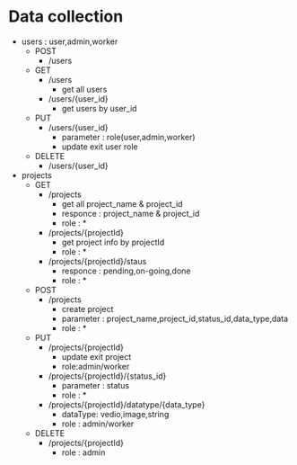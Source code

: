 # Data collection
* users : user,admin,worker
    * POST 
        * /users
    * GET
        * /users
            * get all users
        * /users/{user_id}
            * get users by user_id
    * PUT
        * /users/{user_id}
            * parameter : role(user,admin,worker)
            * update exit user role
    * DELETE
        * /users/{user_id}
* projects
    * GET
        * /projects
            * get all project_name & project_id
            * responce : project_name & project_id
            * role : *
        * /projects/{projectId}
            * get project info by projectId
            * role : *
        * /projects/{projectId}/staus
            * responce : pending,on-going,done
            * role : *
    * POST
        * /projects 
            * create project
            * parameter : project_name,project_id,status_id,data_type,data
            * role : *
    * PUT
        * /projects/{projectId}
            * update exit project
            * role:admin/worker
        * /projects/{projectId}/{status_id}
            * parameter : status
            * role : *
        * /projects/{projectId}/datatype/{data_type}
            * dataType: vedio,image,string
            * role : admin/worker
    * DELETE
         * /projects/{projectId}
             * role : admin

    